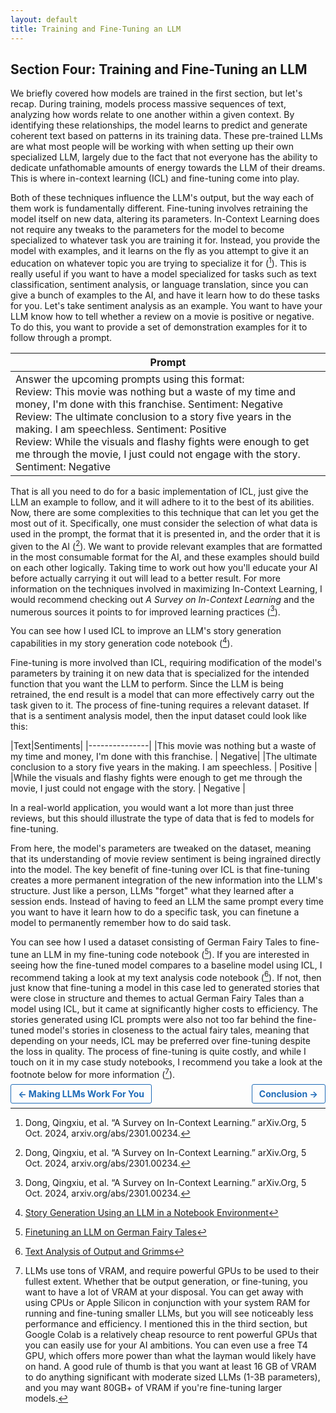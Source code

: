 ```yaml
---
layout: default
title: Training and Fine-Tuning an LLM
---
```


## Section Four: Training and Fine-Tuning an LLM

We briefly covered how models are trained in the first section, but let's recap. During training, models process massive sequences of text, analyzing how words relate to one another within a given context. By identifying these relationships, the model learns to predict and generate coherent text based on patterns in its training data. These pre-trained LLMs are what most people will be working with when setting up their own specialized LLM, largely due to the fact that not everyone has the ability to dedicate unfathomable amounts of energy towards the LLM of their dreams. This is where in-context learning (ICL) and fine-tuning come into play.

Both of these techniques influence the LLM's output, but the way each of them work is fundamentally different. Fine-tuning involves retraining the model itself on new data, altering its parameters. In-Context Learning does not require any tweaks to the parameters for the model to become specialized to whatever task you are training it for. Instead, you provide the model with examples, and it learns on the fly as you attempt to give it an education on whatever topic you are trying to specialize it for ([^11]). This is really useful if you want to have a model specialized for tasks such as text classification, sentiment analysis, or language translation, since you can give a bunch of examples to the AI, and have it learn how to do these tasks for you. Let's take sentiment analysis as an example. You want to have your LLM know how to tell whether a review on a movie is positive or negative. To do this, you want to provide a set of demonstration examples for it to follow through a prompt. 

|Prompt|
|------|
|Answer the upcoming prompts using this format: <br>Review: This movie was nothing but a waste of my time and money, I'm done with this franchise. Sentiment: Negative<br>Review: The ultimate conclusion to a story five years in the making. I am speechless. Sentiment: Positive<br>Review: While the visuals and flashy fights were enough to get me through the movie, I just could not engage with the story. Sentiment: Negative|

That is all you need to do for a basic implementation of ICL, just give the LLM an example to follow, and it will adhere to it to the best of its abilities. Now, there are some complexities to this technique that can let you get the most out of it. Specifically, one must consider the selection of what data is used in the prompt, the format that it is presented in, and the order that it is given to the AI ([^11]). We want to provide relevant examples that are formatted in the most consumable format for the AI, and these examples should build on each other logically. Taking time to work out how you'll educate your AI before actually carrying it out will lead to a better result. For more information on the techniques involved in maximizing In-Context Learning, I would recommend checking out *A Survey on In-Context Learning* and the numerous sources it points to for improved learning practices ([^11]).

You can see how I used ICL to improve an LLM's story generation capabilities in my story generation code notebook ([^15]).

Fine-tuning is more involved than ICL, requiring modification of the model's parameters by training it on new data that is specialized for the intended function that you want the LLM to perform. Since the LLM is being retrained, the end result is a model that can more effectively carry out the task given to it. The process of fine-tuning requires a relevant dataset. If that is a sentiment analysis model, then the input dataset could look like this:

|Text|Sentiments|
|---------------|
|This movie was nothing but a waste of my time and money, I'm done with this franchise. | Negative|
|The ultimate conclusion to a story five years in the making. I am speechless. | Positive | 
|While the visuals and flashy fights were enough to get me through the movie, I just could not engage with the story. | Negative |

In a real-world application, you would want a lot more than just three reviews, but this should illustrate the type of data that is fed to models for fine-tuning. 

From here, the model's parameters are tweaked on the dataset, meaning that its understanding of movie review sentiment is being ingrained directly into the model. The key benefit of fine-tuning over ICL is that fine-tuning creates a more permanent integration of the new information into the LLM's structure. Just like a person, LLMs "forget" what they learned after a session ends. Instead of having to feed an LLM the same prompt every time you want to have it learn how to do a specific task, you can finetune a model to permanently remember how to do said task. 

You can see how I used a dataset consisting of German Fairy Tales to fine-tune an LLM in my fine-tuning code notebook ([^16]). If you are interested in seeing how the fine-tuned model compares to a baseline model using ICL, I recommend taking a look at my text analysis code notebook ([^17]). If not, then just know that fine-tuning a model in this case led to generated stories that were close in structure and themes to actual German Fairy Tales than a model using ICL, but it came at significantly higher costs to efficiency. The stories generated using ICL prompts were also not too far behind the fine-tuned model's stories in closeness to the actual fairy tales, meaning that depending on your needs, ICL may be preferred over fine-tuning despite the loss in quality. The process of fine-tuning is quite costly, and while I touch on it in my case study notebooks, I recommend you take a look at the footnote below for more information ([^18]).

<p style="text-align:left;">
    <a href="{{ '/making_llms_work_for_you.html' | relative_url }}" style="padding: 0.4em 0.8em; border: 1px solid #1e6bb8; color: #1e6bb8; text-decoration: none; border-radius: 3px; font-weight: bold;">← Making LLMs Work For You</a>
    <span style="float:right;">
        <a href="{{ '/conclusion.html' | relative_url }}" style="padding: 0.4em 0.8em; border: 1px solid #1e6bb8; color: #1e6bb8; text-decoration: none; border-radius: 3px; font-weight: bold;">Conclusion →</a>
    </span>
</p>

[Footnotes go below here]: #

[^1]: Han, Su-Hyun, et al. “Artificial Neural Network: Understanding the Basic Concepts without Mathematics.” *Https://Doi.Org/10.12779/Dnd.2018.17.3.83*, 17 Sept. 2018, doi.org/10.12779/dnd.2018.17.3.83. 

[^2]: $\sigma(x) = \frac{1}{1+e^{-x}}$ where $x$ is the sum of all the inputs going into the node.

[^3]: Vaswani, Ashish, et al. “Attention Is All You Need.” arXiv.Org, 2 Aug. 2023, arxiv.org/abs/1706.03762. 

[^4]: A video walkthrough of the implementation of the Transformer model: [Let's build GPT: from scratch, in code, spelled out](https://www.youtube.com/watch?v=kCc8FmEb1nY)

[^5]: Dell'Acqua, Fabrizio, et al. “Navigating the Jagged Technological Frontier: Field Experimental Evidence of the Effects of AI on Knowledge Worker Productivity and Quality.” SSRN, 18 Sept. 2023, papers.ssrn.com/sol3/papers.cfm?abstract_id=4573321. 

[^6]: Javaid, Muhammad, et al. "Unlocking the Opportunities through CHATGPT Tool towards Ameliorating the Education System." BenchCouncil Transactions on Benchmarks, Standards and Evaluations, no. 2, 2023, p. 100115. https://doi.org/10.1016/j.tbench.2023.100115.

[^7]: Alqahtani, Tariq, et al. "The Emergent Role of Artificial Intelligence, Natural Learning Processing, and Large Language Models in Higher Education and Research." Research in Social and Administrative Pharmacy, 2023. https://doi.org/10.1016/j.sapharm.2023.05.016.

[^8]: Yao, Renee. “Quicker Cures: How Insilico Medicine Uses Generative AI to Accelerate Drug Discovery.” NVIDIA Blog, 16 Oct. 2024, blogs.nvidia.com/blog/insilico-medicine-uses-generative-ai-to-accelerate-drug-discovery/. 

[^9]: Michael. “The Times Sues OpenAI and Microsoft over A.I. Use of Copyrighted Work.” The New York Times, The New York Times, 27 Dec. 2023, www.nytimes.com/2023/12/27/business/media/new-york-times-open-ai-microsoft-lawsuit.html. 

[^10]: Bender, Emily M., et al. “On the Dangers of Stochastic Parrots: Proceedings of the 2021 ACM Conference on Fairness, Accountability, and Transparency.” ACM Conferences, 1 Mar. 2021, *dl.acm.org/doi/10.1145/3442188.3445922.*

[^11]: Dong, Qingxiu, et al. “A Survey on In-Context Learning.” arXiv.Org, 5 Oct. 2024, arxiv.org/abs/2301.00234.

[^12]: Banjara, Babina. “Fine-Tuning Large Language Models: A Comprehensive Guide.” Analytics Vidhya, 5 Feb. 2025, www.analyticsvidhya.com/blog/2023/08/fine-tuning-large-language-models/?utm_source=chatgpt.com. 

[^13]: February 12 ACM Talk: "Unlock Hugging Face: Simplify AI with Transformers, LLMs, RAG, Fine-Tuning" with Wei-Meng Lee

[^14]: https://openai.com/policies/row-privacy-policy/

[^15]: <a href = "https://colab.research.google.com/drive/1goVTnNt6FauofB_BAQ2Db4h8uWFvfY1d" target="_blank">Story Generation Using an LLM in a Notebook Environment</a>

[^16]: <a href="https://colab.research.google.com/drive/1ue50VMGv12nzZ6uQNxL6wITtvgJ0nX5V?usp=sharing" target="_blank">Finetuning an LLM on German Fairy Tales</a>

[^17]: <a href = "https://colab.research.google.com/drive/1_q8NFdDmb1_QonBbXd9wk84RiPA8ei8l?usp=sharing#scrollTo=BMzdSSBlq8dq" target="_blank">Text Analysis of Output and Grimms</a>

[^18]: LLMs use tons of VRAM, and require powerful GPUs to be used to their fullest extent. Whether that be output generation, or fine-tuning, you want to have a lot of VRAM at your disposal. You can get away with using CPUs or Apple Silicon in conjunction with your system RAM for running and fine-tuning smaller LLMs, but you will see noticeably less performance and efficiency. I mentioned this in the third section, but Google Colab is a relatively cheap resource to rent powerful GPUs that you can easily use for your AI ambitions. You can even use a free T4 GPU, which offers more power than what the layman would likely have on hand. A good rule of thumb is that you want at least 16 GB of VRAM to do anything significant with moderate sized LLMs (1-3B parameters), and you may want 80GB+ of VRAM if you're fine-tuning larger models.

[^19]: Quantized models have their weights reduced in size from (typically) 32-bit floats to 8-bit integers. This significantly reduces their size and computational overhead while making them less precise in their outputs, meaning that they will have somewhat lower quality generated text. These models still benefit from large training sets and expert optimization, however. For further reading, see Hugging Face’s documentation on quantization: https://huggingface.co/docs/optimum/en/concept_guides/quantization

[^20]: Any web-based frontend for Ollama will require [Docker](https://docs.docker.com/get-started/)  to be installed onto your machine. I recommend having some knowledge of Docker if you're at all interested in software development, so this could be a good introduction to that tool. This front-end is a popular choice for users of Ollama: https://github.com/open-webui/open-webui